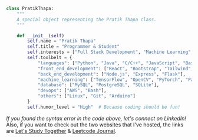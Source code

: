 ```python
class PratikThapa:
    """
    A special object representing the Pratik Thapa class.
    """

    def __init__(self)
        self.name = "Pratik Thapa"
        self.title = "Programmer & Student"
        self.interests = ["Full Stack Development", "Machine Learning", "Open Source"]
        self.toolbelt = {
            "languages": ["Python", "Java", "C/C++", "JavaScript", "Bash"],
            "front_end_development": ["React", "Bootstrap", "Tailwind", "Sass", "CSS", "HTML"],
            "back_end_development": ["Node.js", "Express", "Flask"],
            "machine_learning": ["TensorFlow", "OpenCV", "PyTorch", "Pandas", "scikit-learn"],
            "database": ["MySQL", "PostgreSQL", "SQLite"],
            "devops": ["AWS", "Bash"],
            "others": ["Linux", "Git", "Arduino"]
        }
        self.humor_level = "High"  # Because coding should be fun!
```
*If you found the syntax error in the code above, let's connect on LinkedIn!* 
Also, if you want to check out the two websites that I've hosted, the links are <a href='http://www.letsstudytogether.net'>Let's Study Together</a> & <a href='http://www.leetcodejournal.com'>Leetcode Journal</a>.

